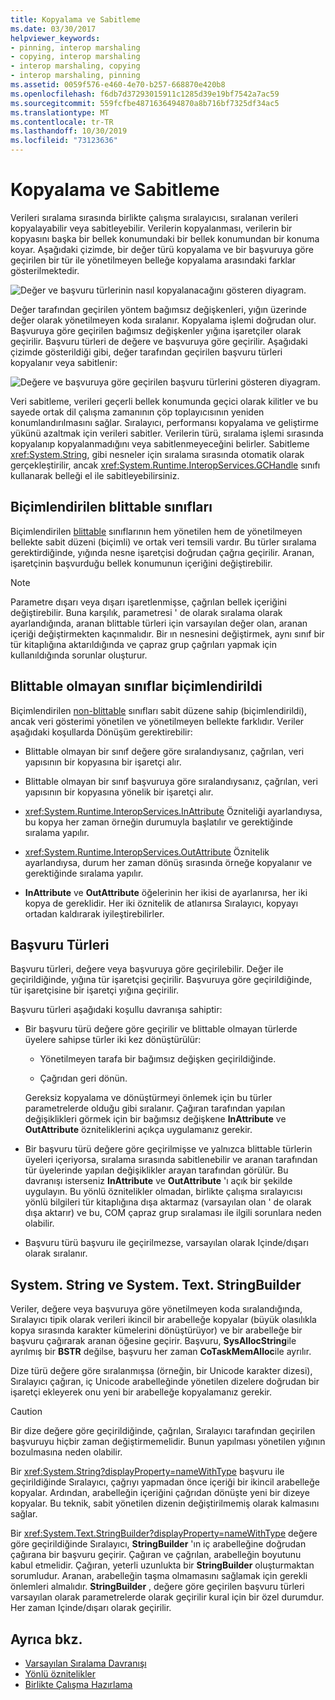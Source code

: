 ```yaml
---
title: Kopyalama ve Sabitleme
ms.date: 03/30/2017
helpviewer_keywords:
- pinning, interop marshaling
- copying, interop marshaling
- interop marshaling, copying
- interop marshaling, pinning
ms.assetid: 0059f576-e460-4e70-b257-668870e420b8
ms.openlocfilehash: f6db7d37293015911c1285d39e19bf7542a7ac59
ms.sourcegitcommit: 559fcfbe4871636494870a8b716bf7325df34ac5
ms.translationtype: MT
ms.contentlocale: tr-TR
ms.lasthandoff: 10/30/2019
ms.locfileid: "73123636"
---
```

# <a name="copying-and-pinning"></a>Kopyalama ve Sabitleme

Verileri sıralama sırasında birlikte çalışma sıralayıcısı, sıralanan verileri kopyalayabilir veya sabitleyebilir. Verilerin kopyalanması, verilerin bir kopyasını başka bir bellek konumundaki bir bellek konumundan bir konuma koyar. Aşağıdaki çizimde, bir değer türü kopyalama ve bir başvuruya göre geçirilen bir tür ile yönetilmeyen belleğe kopyalama arasındaki farklar gösterilmektedir.

![Değer ve başvuru türlerinin nasıl kopyalanacağını gösteren diyagram.](./media/copying-and-pinning/interop-marshal-copy.gif)

Değer tarafından geçirilen yöntem bağımsız değişkenleri, yığın üzerinde değer olarak yönetilmeyen koda sıralanır. Kopyalama işlemi doğrudan olur. Başvuruya göre geçirilen bağımsız değişkenler yığına işaretçiler olarak geçirilir. Başvuru türleri de değere ve başvuruya göre geçirilir. Aşağıdaki çizimde gösterildiği gibi, değer tarafından geçirilen başvuru türleri kopyalanır veya sabitlenir:

![Değere ve başvuruya göre geçirilen başvuru türlerini gösteren diyagram.](./media/copying-and-pinning/interop-marshal-reference-pin.gif)

Veri sabitleme, verileri geçerli bellek konumunda geçici olarak kilitler ve bu sayede ortak dil çalışma zamanının çöp toplayıcısının yeniden konumlandırılmasını sağlar. Sıralayıcı, performansı kopyalama ve geliştirme yükünü azaltmak için verileri sabitler. Verilerin türü, sıralama işlemi sırasında kopyalanıp kopyalanmadığını veya sabitlenmeyeceğini belirler.  Sabitleme <xref:System.String>, gibi nesneler için sıralama sırasında otomatik olarak gerçekleştirilir, ancak <xref:System.Runtime.InteropServices.GCHandle> sınıfı kullanarak belleği el ile sabitleyebilirsiniz.

## <a name="formatted-blittable-classes"></a>Biçimlendirilen blittable sınıfları

Biçimlendirilen [blittable](blittable-and-non-blittable-types.md) sınıflarının hem yönetilen hem de yönetilmeyen bellekte sabit düzeni (biçimli) ve ortak veri temsili vardır. Bu türler sıralama gerektirdiğinde, yığında nesne işaretçisi doğrudan çağrıa geçirilir. Aranan, işaretçinin başvurduğu bellek konumunun içeriğini değiştirebilir.

> [!NOTE]
> Parametre dışarı veya dışarı işaretlenmişse, çağrılan bellek içeriğini değiştirebilir. Buna karşılık, parametresi ' de olarak sıralama olarak ayarlandığında, aranan blittable türleri için varsayılan değer olan, aranan içeriği değiştirmekten kaçınmalıdır. Bir ın nesnesini değiştirmek, aynı sınıf bir tür kitaplığına aktarıldığında ve çapraz grup çağrıları yapmak için kullanıldığında sorunlar oluşturur.

## <a name="formatted-non-blittable-classes"></a>Blittable olmayan sınıflar biçimlendirildi

Biçimlendirilen [non-blittable](blittable-and-non-blittable-types.md) sınıfları sabit düzene sahip (biçimlendirildi), ancak veri gösterimi yönetilen ve yönetilmeyen bellekte farklıdır. Veriler aşağıdaki koşullarda Dönüşüm gerektirebilir:

- Blittable olmayan bir sınıf değere göre sıralandıysanız, çağrılan, veri yapısının bir kopyasına bir işaretçi alır.

- Blittable olmayan bir sınıf başvuruya göre sıralandıysanız, çağrılan, veri yapısının bir kopyasına yönelik bir işaretçi alır.

- <xref:System.Runtime.InteropServices.InAttribute> Özniteliği ayarlandıysa, bu kopya her zaman örneğin durumuyla başlatılır ve gerektiğinde sıralama yapılır.

- <xref:System.Runtime.InteropServices.OutAttribute> Öznitelik ayarlandıysa, durum her zaman dönüş sırasında örneğe kopyalanır ve gerektiğinde sıralama yapılır.

- **InAttribute** ve **OutAttribute** öğelerinin her ikisi de ayarlanırsa, her iki kopya de gereklidir. Her iki öznitelik de atlanırsa Sıralayıcı, kopyayı ortadan kaldırarak iyileştirebilirler.

## <a name="reference-types"></a>Başvuru Türleri

Başvuru türleri, değere veya başvuruya göre geçirilebilir. Değer ile geçirildiğinde, yığına tür işaretçisi geçirilir. Başvuruya göre geçirildiğinde, tür işaretçisine bir işaretçi yığına geçirilir.

Başvuru türleri aşağıdaki koşullu davranışa sahiptir:

- Bir başvuru türü değere göre geçirilir ve blittable olmayan türlerde üyelere sahipse türler iki kez dönüştürülür:

  - Yönetilmeyen tarafa bir bağımsız değişken geçirildiğinde.

  - Çağrıdan geri dönün.

  Gereksiz kopyalama ve dönüştürmeyi önlemek için bu türler parametrelerde olduğu gibi sıralanır. Çağıran tarafından yapılan değişiklikleri görmek için bir bağımsız değişkene **InAttribute** ve **OutAttribute** özniteliklerini açıkça uygulamanız gerekir.

- Bir başvuru türü değere göre geçirilmişse ve yalnızca blittable türlerin üyeleri içeriyorsa, sıralama sırasında sabitlenebilir ve aranan tarafından tür üyelerinde yapılan değişiklikler arayan tarafından görülür. Bu davranışı isterseniz **InAttribute** ve **OutAttribute** 'ı açık bir şekilde uygulayın. Bu yönlü öznitelikler olmadan, birlikte çalışma sıralayıcısı yönlü bilgileri tür kitaplığına dışa aktarmaz (varsayılan olan ' de olarak dışa aktarır) ve bu, COM çapraz grup sıralaması ile ilgili sorunlara neden olabilir.

- Başvuru türü başvuru ile geçirilmezse, varsayılan olarak Içinde/dışarı olarak sıralanır.

## <a name="systemstring-and-systemtextstringbuilder"></a>System. String ve System. Text. StringBuilder

Veriler, değere veya başvuruya göre yönetilmeyen koda sıralandığında, Sıralayıcı tipik olarak verileri ikincil bir arabelleğe kopyalar (büyük olasılıkla kopya sırasında karakter kümelerini dönüştürüyor) ve bir arabelleğe bir başvuru çağırarak aranan öğesine geçirir. Başvuru, **SysAllocString**ile ayrılmış bir **BSTR** değilse, başvuru her zaman **CoTaskMemAlloc**ile ayrılır.

Dize türü değere göre sıralanmışsa (örneğin, bir Unicode karakter dizesi), Sıralayıcı çağıran, iç Unicode arabelleğinde yönetilen dizelere doğrudan bir işaretçi ekleyerek onu yeni bir arabelleğe kopyalamanız gerekir.

> [!CAUTION]
> Bir dize değere göre geçirildiğinde, çağrılan, Sıralayıcı tarafından geçirilen başvuruyu hiçbir zaman değiştirmemelidir. Bunun yapılması yönetilen yığının bozulmasına neden olabilir.

Bir <xref:System.String?displayProperty=nameWithType> başvuru ile geçirildiğinde Sıralayıcı, çağrıyı yapmadan önce içeriği bir ikincil arabelleğe kopyalar. Ardından, arabelleğin içeriğini çağrıdan dönüşte yeni bir dizeye kopyalar. Bu teknik, sabit yönetilen dizenin değiştirilmemiş olarak kalmasını sağlar.

Bir <xref:System.Text.StringBuilder?displayProperty=nameWithType> değere göre geçirildiğinde Sıralayıcı, **StringBuilder** 'ın iç arabelleğine doğrudan çağırana bir başvuru geçirir. Çağıran ve çağrılan, arabelleğin boyutunu kabul etmelidir. Çağıran, yeterli uzunlukta bir **StringBuilder** oluşturmaktan sorumludur. Aranan, arabelleğin taşma olmamasını sağlamak için gerekli önlemleri almalıdır. **StringBuilder** , değere göre geçirilen başvuru türleri varsayılan olarak parametrelerde olarak geçirilir kural için bir özel durumdur. Her zaman Içinde/dışarı olarak geçirilir.

## <a name="see-also"></a>Ayrıca bkz.

- [Varsayılan Sıralama Davranışı](default-marshaling-behavior.md)
- [Yönlü öznitelikler](https://docs.microsoft.com/previous-versions/dotnet/netframework-4.0/77e6taeh(v=vs.100))
- [Birlikte Çalışma Hazırlama](interop-marshaling.md)
